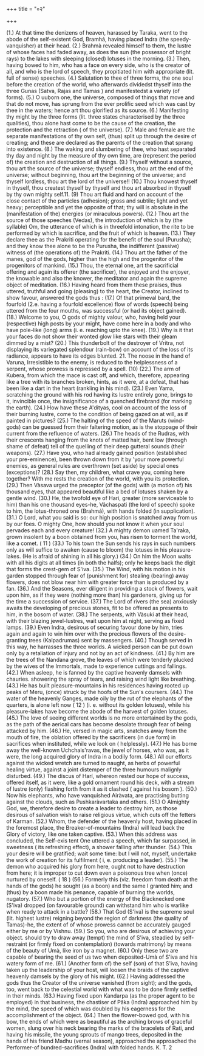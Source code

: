 +++
title = "०२"

+++

(1.) At that time the denizens of heaven, harassed by Taraka, went to the abode of the self-existent God, Bramhá, having placed Indra (the speedy-vanquisher) at their head. 
(2.) Brahmà revealed himself to them, the lustre of whose faces had faded away, as does the sun (the possessor of bright rays) to the lakes with sleeping (closed) lotuses in the morning. 
(3.) Then, having bowed to him, who has a face on every side, who is the creator of all, and who is the lord of speech, they propitiated him with appropriate (lit. full of sense) speeches. 
(4.) Salutation to thee of three forms, the one soul before the creation of the world, who afterwards dividedst thyself into the three Gunas (Satva, Rajas and Tamas ) and manifestedst a variety (of forms). 
(5.) O uuborn one, the universe, composed of things that move and that do not move, has sprung from the ever prolific seed which was cast by thee in the waters; hence art thou glorified as its source. 
(6.) Manifesting thy might by the three forms (lit. three states characterised by the three qualities), thou alone hast come to be the cause of the creation, the protection and the retraction ( of the universe). 
(7.) Male and female are the separate manifestations of thy own self, (thus) split up through the desire of creating; and these are declared as the parents of the creation that sprang into existence. 
(8.) The waking and slumbering of thee, who hast separated thy day and night by the measure of thy own time, are (represent the period of) the creation and destruction of all things. 
(9.) Thyself without a source, thou art the source of the universe; thyself endless, thou art the end of the universe; without beginning, thou art the beginning of the universe; and thyself lordless, thou art the lord of the universe!! 
(10.) Thou knowest thyself in thyself, thou createst thyself by thyself and thou art absorbed in thyself by thy own mighty self.11. 
(9) 
Thou art fluid and hard on account of the close contact of the particles (adhesion); gross and subtile; light and yet heavy; perceptible and yet the opposite of that; thy will is absolute in the (manifestation of the) energies (or miraculous powers). 
(12.) Thou art the source of those speeches (Vedas), the introduction of which is by (the syllable) Om, the utterance of which is in threefold intonation, the rite to be performed by which is sacrifice, and the fruit of which is heaven. 
(13.) They declare thee as the Prakriti operating for the benefit of the soul (Purusha); and they know thee alone to be the Purusha, the indifferent (passive) witness of (the operations of) the Prakriti. 
(14.) Thou art the father of the manes, god of the gods, higher than the high and the progenitor of the progenitors of mankind. 
(15.) Thou, the eternal one, art the sacrificial offering and again its offerer (the sacrificer), the enjoyed and the enjoyer, the knowable and also the knower, the meditator and again the supreme object of meditation. 
(16.) Having heard from them these praises, thus uttered, truthful and going (pleasing) to the heart, the Creator, inclined to show favour, answered the gods thus : 
(17.) Of that primeval bard, the fourfold (2.e. having a fourfold excellence) flow of words (speech) being uttered from the four mouths, was successful (or had its object gained). 
(18.) Welcome to you, O gods of mighty valour, who, having held your (respective) high posts by your might, have come here in a body and who have pole-like (long) arms (i. e. reaching upto the knee). 
(19.) Why is it that your faces do not show their wonted glow like stars with their gleam dimmed by a mist? 
(20.) This thunderbolt of the destroyer of Vritra, not displaying its variegated splendour (rain-bow) on account of the loss of its radiance, appears to have its edges blunted. 21. The noose in the hand of Varuna, Irresistible to the enemy, is reduced to the helplessness of a serpent, whose prowess is repressed by a spell. 
(10) 
(22.) The arm of Kubera, from which the mace is cast off, and which, therefore, appearing like a tree with its branches broken, hints, as it were, at a defeat, that has been like a dart in the heart (rankling in his mind). 
(23.) Even Yama, scratching the ground with his rod having its lustre entirely gone, brings to it, invincible once, the insignificance of a quenched firebrand (for marking the earth). 
(24.) How have these A'dityas, cool on account of the loss of their burning lustre, come to the condition of being gazed on at will, as if painted in pictures? 
(25.) The halting of the speed of the Maruts (wind-gods) can be guessed from their faltering motion, as is the stoppage of their current from the refluence of waters. 
(26.) The heads of the Rudras, with their crescents hanging from the knots of matted hair, bent low (through shame of defeat) tell of the quelling of their deep gutteral sounds (their weapons). 
(27.) Have you, who had already gained position (established your pre-eminence), been thrown down from it by 'your more powerful enemies, as general rules are overthrown (set aside) by special ones (exceptions)? 
(28.) Say then, my children, what crave you, coming here together? With me rests the creation of the world, with you its protection. 
(29.) Then Vàsava urged the preceptor (of the gods) with (a motion of) his thousand eyes, that appeared beautiful like a bed of lotuses shaken by a gentle wind. 
(30.) He, the twofold eye of Hari, greater (more serviceable to him) than his one thousand eyes-he, Vâchaspati (the lord of speech) spoke to him, the lotus-throned one (Brahmá), with hands folded (in supplication). 
(31.) O Lord, what you said is so: our high position is snatched away from us by our foes. O mighty One, how should you not know it when your soul pervades each and every creature! 
(32.) A mighty demon uamed Ta'raka, grown insolent by a boon obtained from you, has risen to torment the world, like a comet. 
( 11 ) 
(33.) To his town the Sun sends his rays in such numbers only as will suffice to awaken (cause to bloom) the lotuses in his pleasure-lakes. (He is afraid of shining in all his glory.) 
(34.) On him the Moon waits with all his digits at all times (in both the halfs); only he keeps back the digit that forms the crest-gem of S'iva. 
(35.) The Wind, with his motion in his garden stopped through fear of (punishment for) stealing (bearing) away flowers, does not blow near him with greater force than is produced by a fan. 
(36.) And the Seasons, ever diligent in providing a stock of flowers, wait upon him, as if they were (nothing more than) his gardeners, giving up for the time a succession of service. 
(37.) The Lord of rivers (the sea) anxiously awaits the developing of precious stones, fit to be offered as presents to him, in the bosom of water. 
(38.) The serpents, with Vàsuki at their head, with their blazing jewel-lustres, wait upon him at night, serving as fixed lamps. 
(39.) Even Indra, desirous of securing favour done by him, tries again and again to win him over with the precious flowers of the desire-granting trees (Kalpadrumas) sent by massengers. 
(40.) Though served in this way, he harrasses the three worlds. A wicked person can be put down only by a retaliation of injury and not by an act of kindness. 
(41.) By him are the trees of the Nandana grove, the leaves of which were tenderly plucked by the wives of the Immortals, made to experience cuttings and fallings. 
(42.) When asleep, he is fanned by the captive heavenly damsels with chauries. showering the spray of tears, and raising wind light like breathing. 
(43.) He has built pleasure-mountains in his residences having rooted up peaks of Meru, (once) struck by the hoofs of the Sun's coursers. 
(44.) The water of the heavenly Ganges, made oily by the rut of the elephants of the quarters, is alone left now 
( 12 ) 
(i. e. without its golden lotuses), while his pleasure-lakes have become the abode of the harvest of golden lotuses. 
(45.) 
The love of seeing different worlds is no more entertained by the gods, as the path of the aerical cars has become desolate through fear of being attacked by him. 
(46.) He, versed in magic arts, snatches away from the mouth of fire, the oblation offered by the sacrificers (in due form) in sacrifices when instituted, while we look on ( helplessly). 
(47.) He has borne away the well-known Uchchais'ravas, the jewel of horses, who was, as it were, the long acquired glory of Indra in a bodily form. 
(48.) All our efforts against the wicked wretch are turned to naught, as herbs of powerful healing virtue, against a joint distemper of the three humours malignly disturbed. 
(49.) The discus of Harí, whereon rested our hope of success, offered itself, as it were, like a gold ornament round his deck, with a stream of lustre (only) flashing forth from it as it clashed ( against his bosom ). 
(50.) Now his elephants, who have vanquished Airàvata, are practising butting against the clouds, such as Pushkaràvartaka and others. 
(51.) O Almighty God, we, therefore desire to create a leader to destroy him, as those desirous of salvation wish to raise religious virtue, which cuts off the fetters of Karman. 
(52.) Whom, the defender of the heavenly host, having placed in the foremost place, the Breaker-of-mountains (Indra) will lead back the Glory of victory, like one taken captive. 
(53.) When this address was concluded, the Self-exis tent One uttered a speech, which far surpassed, in sweetness ( its refreshing effect), a shower falling after thunder. 
(54.) This your desire will be gratified; wait some time: but I will not, myself, undertake the work of creation for its fulfilment ( i, e. producing a leader). 
(55.) The demon who acquired his glory from here, ought not to have destruction from here; it is improper to cut down even a poisonous tree when (once) nurtured by oneself. 
( 18 ) 
(56.) Formerly this (viz. freedom from death at the hands of the gods) he sought (as a boon) and the same I granted him; and (thus) by a boon made his penance, capable of burning the worlds, nugatory. 
(57.) Who but a portion of the energy of the Blacknecked one (S'iva) dropped (on favourable ground) can withstand him who is warlike when ready to attack in a battle? 
(58.) That God (S'iva) is the supreme soul (lit. highest lustre) reigning beyond the region of darkness (the quality of Tamas)-he, the extent of 
of whose prowess cannot be accurately gauged either by me or by Vishnu. 
(59.) So you, who are desirous of achieving your object. should try to draw away (tempt) the mind of S'iva, steadied by self-restraint (or firmly fixed on contemplation) (towards matrimony) by means of the beauty of Umà, like iron by a magnet. 
(60.) Only these two are capable of bearing the seed of us two when deposited-Umà of S'iva and his watery form of me. 
(61.) (Another form of) the self (son) of that S'iva, having taken up the leadership of your host, will loosen the braids of the captive heavenly damsels by the glory of his might. 
(62.) Having addressed the gods thus the Creator of the universe vanished (from sight); and the gods, too, went back to the celestial world with what was to be done firmly settled in their minds. 
(63.) Having fixed upon Kandarpa (as the proper agent to be employed) in that business, the chastiser of Pâka (Indra) approached him by the mind, the speed of which was doubled by his eagerness for the accomplishment of the object. 
(64.) Then the flower-bowed god, with his bow, the ends of which were as beautiful as the arching brows of graceful women, slung over his neck bearing the marks of the bracelets of Rati, and having his missile, the young sprouts of mango trees, deposited in the hands of his friend Madhu (vernal season), approached the 
approached the Performer-of bundred-sacrifices (Indra) with folded hands. 
K. T. 2 